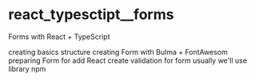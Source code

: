 # react_typesctipt__forms
Forms with React + TypeScript

 creating basics structure 
 creating Form with Bulma + FontAwesom
 preparing Form for add React
 create validation for form
 usually we'll use library npm 
